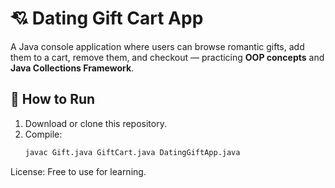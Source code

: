 # 💘 Dating Gift Cart App

A Java console application where users can browse romantic gifts, add them to a cart, remove them, and checkout — practicing **OOP concepts** and **Java Collections Framework**.

## 🚀 How to Run
1. Download or clone this repository.
2. Compile:
   ```bash
   javac Gift.java GiftCart.java DatingGiftApp.java

License: Free to use for learning.
